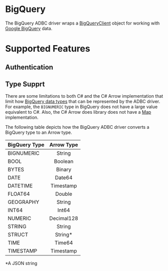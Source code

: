 <!--

 Licensed to the Apache Software Foundation (ASF) under one or more
 contributor license agreements.  See the NOTICE file distributed with
 this work for additional information regarding copyright ownership.
 The ASF licenses this file to You under the Apache License, Version 2.0
 (the "License"); you may not use this file except in compliance with
 the License.  You may obtain a copy of the License at

    http://www.apache.org/licenses/LICENSE-2.0

 Unless required by applicable law or agreed to in writing, software
 distributed under the License is distributed on an "AS IS" BASIS,
 WITHOUT WARRANTIES OR CONDITIONS OF ANY KIND, either express or implied.
 See the License for the specific language governing permissions and
 limitations under the License.

-->

# BigQuery
The BigQuery ADBC driver wraps a [BigQueryClient](https://cloud.google.com/dotnet/docs/reference/Google.Cloud.BigQuery.V2/latest/Google.Cloud.BigQuery.V2.BigQueryClient) object for working with [Google BigQuery](https://cloud.google.com/bigquery/) data.

# Supported Features

## Authentication


## Type Supprt

There are some limitations to both C# and the C# Arrow implementation that limit how [BigQuery data types](https://cloud.google.com/bigquery/docs/reference/standard-sql/data-types) that can be represented by the ADBC driver. For example, the `BIGNUMERIC` type in BigQuery does not have a large value equivalent to C#. Also, the C# Arrow does library does not have a [Map](https://arrow.apache.org/docs/python/generated/pyarrow.map_.html#pyarrow.map_) implementation.

The following table depicts how the BigQuery ADBC driver converts a BigQuery type to an Arrow type.

|  BigQuery Type   |      Arrow Type   |
|----------|:-------------:|
| BIGNUMERIC |    String   |
| BOOL |    Boolean   |
| BYTES |    Binary   |
| DATE |    Date64   |
| DATETIME |    Timestamp   |
| FLOAT64 |    Double   |
| GEOGRAPHY |    String   |
| INT64 |    Int64   |
| NUMERIC |    Decimal128   |
| STRING |    String   |
| STRUCT |    String*   |
| TIME |Time64   |
| TIMESTAMP |    Timestamp   |

*A JSON string
